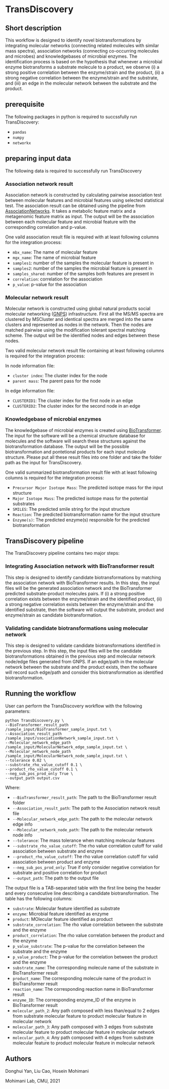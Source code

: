 # TransDiscovery
## Short description
This workflow is designed to identify novel biotransformations by integrating molecular networks (connecting related molecules with similar mass spectra), association networks (connecting co-occurring molecules and microbes) and knowledgebases of microbial enzymes. The identification process is based on the hypothesis that whenever a microbial enzyme biotransforms a substrate molecule to a product, we observe (i) a strong positive correlation between the enzyme/strain and the product, (ii) a strong negative correlation between the enzyme/strain and the substrate, and (iii) an edge in the molecular network between the substrate and the product.

## prerequisite

The following packages in python is required to succssfully run TransDiscovery:
* `pandas`
* `numpy`
* `networkx`

## preparing input data
The following data is required to successfully run TransDiscovery
### Association network result
Association network is constructed by calculating pairwise association test between molecular features and microbial features using selected statistical test. The association result can be obtained using the pipeline from [AssociationNetworks](https://github.com/mohimanilab/AssociationNetworks/blob/master/README.md). It takes a metabolic feature matrix and a metagenomic feature matrix as input. The output will be the association between each molecular feature and microbial feature with the corresponding correlation and p-value. 

One vaild association result file is required with at least following columns for the integration process:
* `mbx_name`: The name of molecular feature
* `mgx_name`: The name of microbial feature
* `samples1`: number of the samples the molecular feature is present in
* `samples2`: number of the samples the microbial feature is present in
* `samples_shared`: number of the samples both features are present in
* `correlation`: correlation for the association
* `p_value`: p-value for the association


### Molecular network result
Molecular network is constructed using global natural products social molecular networking ([GNPS](https://gnps.ucsd.edu/ProteoSAFe/static/gnps-splash.jsp)) infrastructure. First all the MS/MS spectra are clustered by MSCluster and identical spectra are merged into the same clusters and represented as nodes in the network. Then the nodes are matched pairwise using the modification tolerant spectral matching scheme. The output will be the identified nodes and edges between these nodes.

Two valid molecular network result file containing at least following columns is required for the integration process:

In node information file:

* `cluster index`: The cluster index for the node
* `parent mass`: The parent pass for the node

In edge information file:

* `CLUSTERID1`: The cluster index for the first node in an edge
* `CLUSTERID2`: The cluster index for the second node in an edge

### Knowledgebase of microbial enzymes
The knowledgebase of microbial enzymes is created using [BioTransformer](https://bitbucket.org/djoumbou/biotransformerjar/src/master/). The input for the software will be a chemical structure database for molecules and the software will search these structures against the biotransformation database. The output will be the possible biotransformation and pontetional products for each input molecule structure. Please put all these result files into one folder and take the folder path as the input for TransDiscovery. 

One valid summarized biotransformation result file with at least following columns is required for the integration process:
* `Precursor Major Isotope Mass`: The predicted isotope mass for the input structure
* `Major Isotope Mass`: The predicted isotope mass for the potential substrates
* `SMILES`: The predicted smile string for the input structure
* `Reaction`: The predicted biotransformation name for the input structure
* `Enzyme(s)`: The predicted enzyme(s) responsible for the predicted biotransformation

## TransDiscovery pipeline
The TransDiscovery pipeline contains two major steps:
### Integrating Association network with BioTransformer result
This step is designed to identify candidate biotransformations by matching the association network with BioTransformer results. In this step, the input files will be the generated association network and the BioTransformer predicted substrate-product molecules pairs. If (i) a strong positive correlation exists between the enzyme/strain and the identified product, (ii) a strong negative correlation exists between the enzyme/strain and the identified substrate, then the software will output the substrate, product and enzyme/strain as candidate biotransformation. 
### Validating candidate biotransformations using molecular network
This step is designed to validate candidate biotransformations identified in the previous step. In this step, the input files will be the candidate biotransformations obtained in the previous step and molecular network node/edge files generated from GNPS. If an edge/path in the molecular network between the substrate and the product exists, then the software will record such edge/path and consider this biotransformation as identified biotransformation. 

## Running the workflow
User can perform the TransDiscovery workflow with the following parameters:
```
python TransDiscovery.py \
--BioTransformer_result_path /sample_input/BioTransformer_sample_input.txt \
--Association_result_path /sample_input/ssociationNetwork_sample_input.txt \
--Molecular_network_edge_path /sample_input/MolecularNetwork_edge_sample_input.txt \
--Molecular_network_node_path /sample_input/MolecularNetwork_node_sample_input.txt \
--tolerance 0.02 \
--substrate_rho_value_cutoff 0.1 \
--product_rho_value_cutoff 0.1 \
--neg_sub_pos_prod_only True \
--output_path output.csv
```

Where: 
* `--BioTransformer_result_path`: The path to the BioTransformer result folder
* `--Association_result_path`: The path to the Association network result file
* `--Molecular_network_edge_path`: The path to the molecular network edge info
* `--Molecular_network_node_path`: The path to the molecular network node info
* `--tolerance`: The mass tolerance when matching molecular features
* `--substrate_rho_value_cutoff`: The rho value correlation cutoff for valid association between substrate and enzyme
* `--product_rho_value_cutoff`: The rho value correlation cutoff for valid association between product and enzyme
* `--neg_sub_pos_prod_only`: True if only consider negative correlation for substrate and positive correlation for product
* `--output_path`: The path to the output file

The output file is a TAB-separated table with the first line being the header and every consecutive line describing a candidate biotransformation. The table has the following columns:

* `substrate`: Molecular feature identified as substrate
* `enzyme`: Microbial feature identified as enzyme
* `product`: MOlecular feature identified as product
* `substrate_correlation`: The rho value correlation between the substrate and the enzyme
* `product_correlation`: The rho value correlation between the product and the enzyme
* `p_value_substrate`: The p-value for the correlation between the substrate and the enzyme
* `p_value_product`: The p-value for the correlation between the product and the enzyme
* `substrate_name`: The corresponding molecule name of the substrate in BioTransformer result
* `product_name`: The corresponding molecule name of the product in BioTransformer result
* `reaction_name`: The corresponding reaction name in BioTransformer result
* `enzyme_ID`: The corresponding enzyme_ID of the enzyme in BioTransformer result
* `molecular_path_2`: Any path composed with less than/equal to 2 edges from substrate molecular feature to product molecular feature in molecular network
* `molecular_path_3`: Any path composed with 3 edges from substrate molecular feature to product molecular feature in molecular network
* `molecular_path_4`: Any path composed with 4 edges from substrate molecular feature to product molecular feature in molecular network

## Authors
Donghui Yan, Liu Cao, Hosein Mohimani

Mohimani Lab, CMU, 2021






